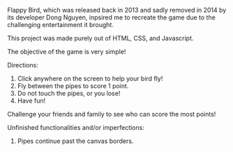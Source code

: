 Flappy Bird, which was released back in 2013 and sadly removed in 2014 by its developer Dong Nguyen, inpsired me to recreate the game due to the challenging 
entertainment it brought.

This project was made purely out of HTML, CSS, and Javascript.

The objective of the game is very simple!

Directions:
1) Click anywhere on the screen to help your bird fly!
2) Fly between the pipes to score 1 point.
3) Do not touch the pipes, or you lose!
4) Have fun!

Challenge your friends and family to see who can score the most points!

Unfinished functionalities and/or imperfections:

1) Pipes continue past the canvas borders.
